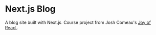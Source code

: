 # Next.js Blog

A blog site built with Next.js. Course project from Josh Comeau's [Joy of React](https://github.com/joy-of-react/project-blog).